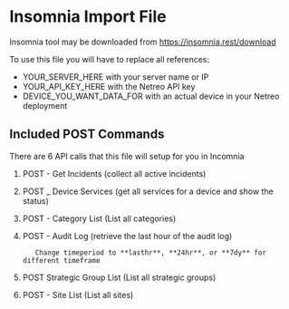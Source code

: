 # Insomnia Import File
Insomnia tool may be downloaded from https://insomnia.rest/download

To use this file you will have to replace all references:
* YOUR_SERVER_HERE with your server name or IP
* YOUR_API_KEY_HERE with the Netreo API key
* DEVICE_YOU_WANT_DATA_FOR with an actual device in your Netreo deployment
## Included POST Commands
There are 6 API calls that this file will setup for you in Incomnia
1. POST - Get Incidents (collect all active incidents)
2. POST _ Device Services (get all services for a device and show the status)
3. POST - Category List (List all categories)
4. POST - Audit Log (retrieve the last hour of the audit log)

          Change timeperiod to **lasthr**, **24hr**, or **7dy** for different timeframe
5. POST Strategic Group List (List all strategic groups)
6. POST - Site List (List all sites)
